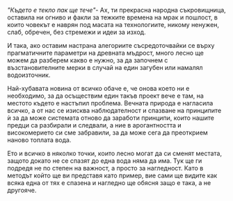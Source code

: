 *"Където е текло пак ще тече"*- Ах, ти прекрасна народна съкровищница, оставила ни огниво и факли за тежките времена на мрак и пошлост, в които човекът е наврян под масата на технологиите, никому ненужен, слаб, обречен, без стремежи и идеи за изход.

И така, ако оставим настрана алегориите съсредоточвайки се върху прагматичните параметри на древната мъдрост, много лесно ще можем да разберем какво е нужно, за да започнем с възстановителните мерки в случай на един загубен или намалял водоизточник.

Най-хубавата новина от всичко обаче е, че онова което ни е необходимо, за да осъществим един такъв проект вече е там, на местото където е настъпил проблема. Вечната природа е нагласила всичко, а от нас се изисква наблюдателност и спазване на принципите ѝ за да може системата отново да заработи принципи, които нашите предци са разбирали и следвали, а ние в арогантността и високомерието си сме забравили, за да може сега да преоткрием наново топлата вода. 

Ето и всичко в няколко точки, които лесно могат да си сменят местата, защото докато не се спазят до една вода няма да има. Тук ще ги подредя не по степен на важност, а просто за нагледност. Като в методът който ще ви представя като пример, вие сами ще видите как всяка една от тях е спазена и нагледно ще обясня защо е така, а не другояче.